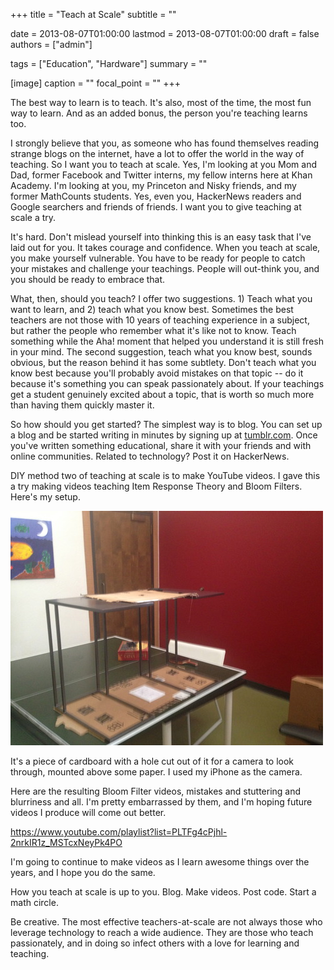 +++
title = "Teach at Scale"
subtitle = ""

date = 2013-08-07T01:00:00
lastmod = 2013-08-07T01:00:00
draft = false
authors = ["admin"]

tags = ["Education", "Hardware"]
summary = ""

[image]
  caption = ""
  focal_point = ""
+++

The best way to learn is to teach. It's also, most of the time, the most fun way to learn. And as an added bonus, the person you're teaching learns too.

I strongly believe that you, as someone who has found themselves reading strange blogs on the internet, have a lot to offer the world in the way of teaching. So I want you to teach at scale. Yes, I'm looking at you Mom and Dad, former Facebook and Twitter interns, my fellow interns here at Khan Academy. I'm looking at you, my Princeton and Nisky friends, and my former MathCounts students. Yes, even you, HackerNews readers and Google searchers and friends of friends. I want you to give teaching at scale a try.

It's hard. Don't mislead yourself into thinking this is an easy task that I've laid out for you. It takes courage and confidence. When you teach at scale, you make yourself vulnerable. You have to be ready for people to catch your mistakes and challenge your teachings. People will out-think you, and you should be ready to embrace that.

What, then, should you teach? I offer two suggestions. 1) Teach what you want to learn, and 2) teach what you know best. Sometimes the best teachers are not those with 10 years of teaching experience in a subject, but rather the people who remember what it's like not to know. Teach something while the Aha! moment that helped you understand it is still fresh in your mind. The second suggestion, teach what you know best, sounds obvious, but the reason behind it has some subtlety. Don't teach what you know best because you'll probably avoid mistakes on that topic -- do it because it's something you can speak passionately about. If your teachings get a student genuinely excited about a topic, that is worth so much more than having them quickly master it.

So how should you get started? The simplest way is to blog. You can set up a blog and be started writing in minutes by signing up at [tumblr.com](http://www.tumblr.com). Once you've written something educational, share it with your friends and with online communities. Related to technology? Post it on HackerNews.

DIY method two of teaching at scale is to make YouTube videos. I gave this a try making videos teaching Item Response Theory and Bloom Filters. Here's my setup.

![Personal ping-pong recording studio at the Khan Academy office](featured.jpg)

It's a piece of cardboard with a hole cut out of it for a camera to look through, mounted above some paper. I used my iPhone as the camera.

Here are the resulting Bloom Filter videos, mistakes and stuttering and blurriness and all. I'm pretty embarrassed by them, and I'm hoping future videos I produce will come out better.

https://www.youtube.com/playlist?list=PLTFg4cPjhl-2nrkIR1z_MSTcxNeyPk4PO

I'm going to continue to make videos as I learn awesome things over the years, and I hope you do the same.

How you teach at scale is up to you. Blog. Make videos. Post code. Start a math circle.

Be creative. The most effective teachers-at-scale are not always those who leverage technology to reach a wide audience. They are those who teach passionately, and in doing so infect others with a love for learning and teaching.
